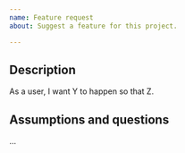 ```yaml
---
name: Feature request
about: Suggest a feature for this project.

---
```


## Description
As a user, I want Y to happen so that Z.

<!-- ### Related issue/problem -->
<!-- Existing issues -->

<!-- ### Solution -->
<!-- Issue resolution, possible or expected solutions. -->

<!-- ### Acceptance Criteria -->
<!-- 
- X should happen
- Y should also happen for Z
-->

## Assumptions and questions
<!--
- I think it should do this...
-->
...
